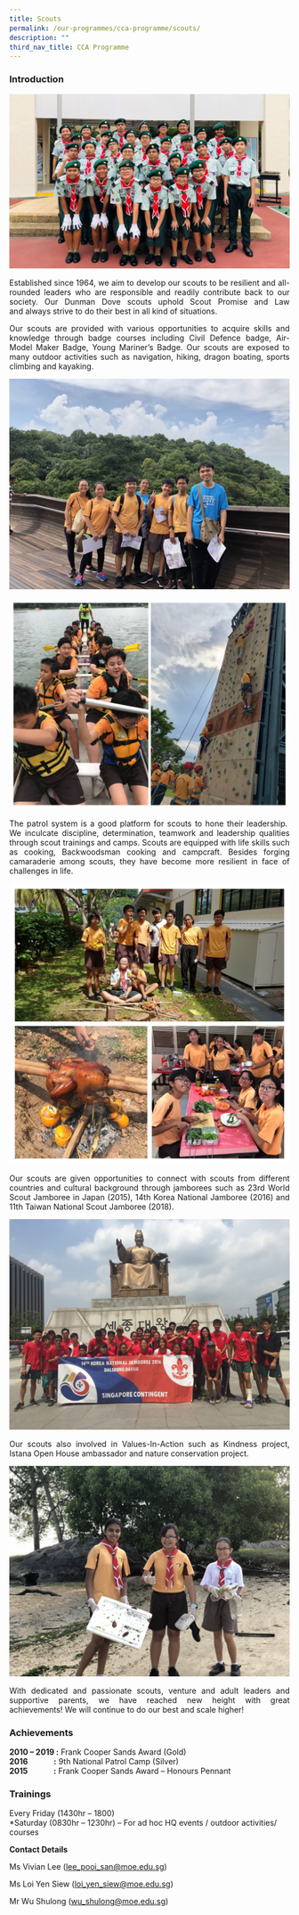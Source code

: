 ```yaml
---
title: Scouts
permalink: /our-programmes/cca-programme/scouts/
description: ""
third_nav_title: CCA Programme
---
```

### Introduction


![](/images/Student%20Development%20Programme/CCA%20Programme/Uniformed%20Groups/Scouts/File1.jpg)

<p style="text-align: justify;">Established since 1964, we aim to develop our scouts to be resilient and all-rounded leaders who are responsible and readily contribute back to our society. Our Dunman Dove scouts uphold Scout Promise and Law and always strive to do their best in all kind of situations.</p>

<p style="text-align: justify;">Our scouts are provided with various opportunities to acquire skills and knowledge through badge courses including Civil Defence badge, Air-Model Maker Badge, Young Mariner’s Badge. Our scouts are exposed to many outdoor activities such as navigation, hiking, dragon boating, sports climbing and kayaking.</p>

![](/images/Student%20Development%20Programme/CCA%20Programme/Uniformed%20Groups/Scouts/File2.jpg)

![](/images/Student%20Development%20Programme/CCA%20Programme/Uniformed%20Groups/Scouts/File3.jpg)

<p style="text-align: justify;">The patrol system is a good platform for scouts to hone their leadership.  We inculcate discipline, determination, teamwork and leadership qualities through scout trainings and camps. Scouts are equipped with life skills such as cooking, Backwoodsman cooking and campcraft. Besides forging camaraderie among scouts, they have become more resilient in face of challenges in life.</p>

![](/images/Student%20Development%20Programme/CCA%20Programme/Uniformed%20Groups/Scouts/File4.jpg)

<p style="text-align: justify;">Our scouts are given opportunities to connect with scouts from different countries and cultural background through jamborees such as 23rd World Scout Jamboree in Japan (2015), 14th Korea National Jamboree (2016) and 11th Taiwan National Scout Jamboree (2018).</p>

![](/images/Student%20Development%20Programme/CCA%20Programme/Uniformed%20Groups/Scouts/File5.jpg)

<p style="text-align: justify;">Our scouts also involved in Values-In-Action such as Kindness project, Istana Open House ambassador and nature conservation project.</p>

![](/images/Student%20Development%20Programme/CCA%20Programme/Uniformed%20Groups/Scouts/File6.jpg)

<p style="text-align: justify;">With dedicated and passionate scouts, venture and adult leaders and supportive parents, we have reached new height with great achievements! We will continue to do our best and scale higher!</p>

### Achievements

**2010 – 2019 :** Frank Cooper Sands Award (Gold)  
**2016              :** 9th National Patrol Camp (Silver)  
**2015              :** Frank Cooper Sands Award – Honours Pennant


### Trainings

Every Friday (1430hr – 1800)   
\*Saturday (0830hr – 1230hr) – For ad hoc HQ events / outdoor activities/ courses

  
**Contact Details**  
  
Ms Vivian Lee ([lee\_pooi\_san@moe.edu.sg](mailto:lee_pooi_san@moe.edu.sg))  
  
Ms Loi Yen Siew ([loi\_yen\_siew@moe.edu.sg](mailto:loi_yen_siew@moe.edu.sg))  
  
Mr Wu Shulong ([wu\_shulong@moe.edu.sg](mailto:wu_shulong@moe.edu.sg))